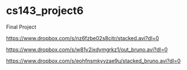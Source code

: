 # cs143_project6
Final Project

https://www.dropbox.com/s/nz6fzbe02s8citr/stacked.avi?dl=0

https://www.dropbox.com/s/w81y2ixdymgrkz1/out_bruno.avi?dl=0

https://www.dropbox.com/s/eohfnsmkyvzae9u/stacked_bruno.avi?dl=0
